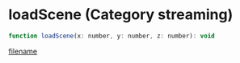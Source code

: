 # loadScene (Category streaming)

```js
function loadScene(x: number, y: number, z: number): void
```

[filename](loadScene_m.md ':include')